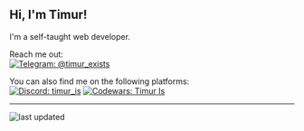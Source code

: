 ## Hi, I'm Timur!

I'm a self-taught web developer.

Reach me out:  
[![Telegram: @timur_exists](https://img.shields.io/badge/%40timur__exists-26A5E4?style=flat&logo=Telegram&label=Telegram&labelColor=white)](https://t.me/timur_exists)

You can also find me on the following platforms:  
[![Discord: timur_is](https://img.shields.io/badge/timur__is-5865F2?style=flat&logo=Discord&label=Discord&labelColor=white)](https://discord.com/users/965926629991919636)
[![Codewars: Timur Is](https://img.shields.io/badge/Timur_Is-B1361E?style=flat&logo=Codewars&logoColor=B1361E&label=Codewars&labelColor=white)](https://www.codewars.com/users/Timur%20Is)

---

![last updated](https://img.shields.io/github/last-commit/Timur-Is/Timur-Is?style=flat&label=last%20updated)

